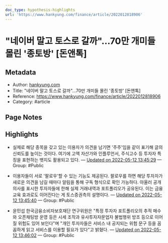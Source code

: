```yaml
---
doc_type: hypothesis-highlights
url: 'https://www.hankyung.com/finance/article/2022012818906'
---
```


# "네이버 말고 토스로 갈까"…70만 개미들 몰린 '종토방' [돈앤톡]

## Metadata
- Author: [hankyung.com]()
- Title: "네이버 말고 토스로 갈까"…70만 개미들 몰린 '종토방' [돈앤톡]
- Reference: https://www.hankyung.com/finance/article/2022012818906
- Category: #article

## Page Notes
## Highlights
- 실제로 해당 종목을 갖고 있는 이용자가 의견을 남기면 '주주'임을 같이 표기해 글의 신뢰도를 높이는 것이다. 여기에 고액 자산가와 인플루언서, 주식고수 등 투자자 특징을 표현하는 뱃지도 활용되고 있다. — [Updated on 2022-05-12 13:45:29](https://hyp.is/WWbP1NGuEeyR8vu97iFOtg/www.hankyung.com/finance/article/2022012818906) — Group: #Public

- 이용자들이 서로 '팔로우'할 수 있는 기능도 제공된다. 팔로우를 하면 해당 투자자가 새로운 의견을 남길 때마다 알림을 통해 구독 형식으로 확인 가능하다. 아울러 공개의사를 표시한 투자자들에 한해 실제 거래내역과 포트폴리오가 공유된다. 이는 금융교육 효과로도 이어진다는 게 토스증권측의 설명이다. — [Updated on 2022-05-12 13:45:40](https://hyp.is/X9HzWNGuEeyx46eq8sLbBg/www.hankyung.com/finance/article/2022012818906) — Group: #Public

- 윤민섭 한국금융소비자보호재단 연구위원은 "특정 투자자 포트폴리오의 추적 매수와 오픈채팅방 운영 등은 시세 조작과 유사투자자문업자 불법행위 방조 등으로 이어질 위험도 있어 보인다"며 "개인 투자자들은 서비스 내 공지되는 위험 문구 등을 꼼꼼하게 읽고 서비스를 이용할 필요가 있다"고 밝혔다. — [Updated on 2022-05-12 13:46:02](https://hyp.is/bTnLJNGuEeyw-SsUA9iZzQ/www.hankyung.com/finance/article/2022012818906) — Group: #Public



